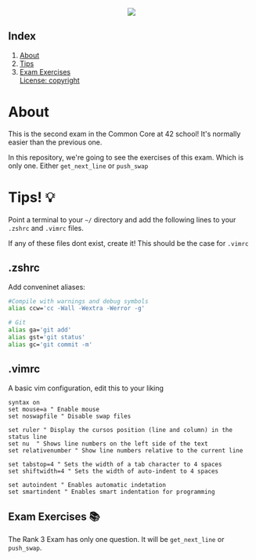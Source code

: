 <a name="readme-top"></a>
<div align="center"> <img src="https://capsule-render.vercel.app/api?type=cylinder&height=200&color=0ABAB5&text=Exam_Rank03&fontColor=fcf3f2">
</div>

## Index

<ol>
        <li><a href="#">About</a></li>
        <li><a href="#">Tips</a></li>
        <li><a href="#">Exam Exercises</a></li>
        <a href="#">License: copyright</a>
</ol>

# About 

This is the second exam in the Common Core at 42 school! It's normally easier than the previous one.

In this repository, we're going to see the exercises of this exam. Which is only one. Either `get_next_line` or `push_swap`

# Tips! 💡

Point a terminal to your `~/` directory and add the following lines to your `.zshrc` and `.vimrc` files.

If any of these files dont exist, create it! This should be the case for `.vimrc`

## .zshrc

Add conveninet aliases:
```bash
#Compile with warnings and debug symbols
alias ccw='cc -Wall -Wextra -Werror -g'

# Git
alias ga='git add'
alias gst='git status'
alias gc='git commit -m'
```

## .vimrc

A basic vim configuration, edit this to your liking
```vim
syntax on
set mouse=a " Enable mouse
set noswapfile " Disable swap files

set ruler " Display the cursos position (line and column) in the status line
set nu  " Shows line numbers on the left side of the text
set relativenumber " Show line numbers relative to the current line

set tabstop=4 " Sets the width of a tab character to 4 spaces
set shiftwidth=4 " Sets the width of auto-indent to 4 spaces

set autoindent " Enables automatic indetation
set smartindent " Enables smart indentation for programming
```

## Exam Exercises 📚

The Rank 3 Exam has only one question. It will be `get_next_line` or `push_swap`.


